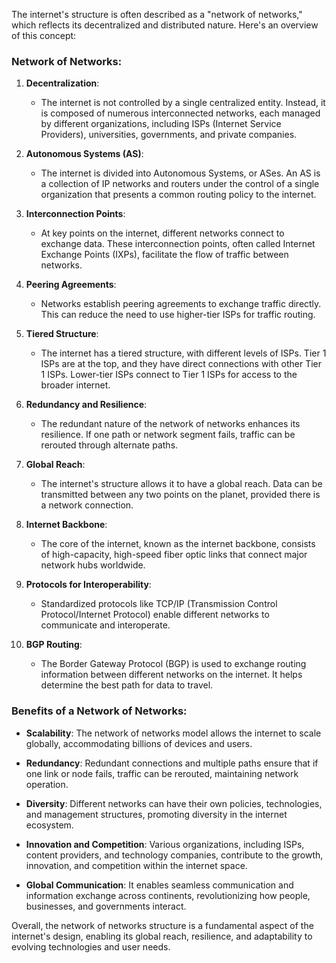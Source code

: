The internet's structure is often described as a "network of networks," which reflects its decentralized and distributed nature. Here's an overview of this concept:

### Network of Networks:

1. **Decentralization**:
   - The internet is not controlled by a single centralized entity. Instead, it is composed of numerous interconnected networks, each managed by different organizations, including ISPs (Internet Service Providers), universities, governments, and private companies.

2. **Autonomous Systems (AS)**:
   - The internet is divided into Autonomous Systems, or ASes. An AS is a collection of IP networks and routers under the control of a single organization that presents a common routing policy to the internet.

3. **Interconnection Points**:
   - At key points on the internet, different networks connect to exchange data. These interconnection points, often called Internet Exchange Points (IXPs), facilitate the flow of traffic between networks.

4. **Peering Agreements**:
   - Networks establish peering agreements to exchange traffic directly. This can reduce the need to use higher-tier ISPs for traffic routing.

5. **Tiered Structure**:
   - The internet has a tiered structure, with different levels of ISPs. Tier 1 ISPs are at the top, and they have direct connections with other Tier 1 ISPs. Lower-tier ISPs connect to Tier 1 ISPs for access to the broader internet.

6. **Redundancy and Resilience**:
   - The redundant nature of the network of networks enhances its resilience. If one path or network segment fails, traffic can be rerouted through alternate paths.

7. **Global Reach**:
   - The internet's structure allows it to have a global reach. Data can be transmitted between any two points on the planet, provided there is a network connection.

8. **Internet Backbone**:
   - The core of the internet, known as the internet backbone, consists of high-capacity, high-speed fiber optic links that connect major network hubs worldwide.

9. **Protocols for Interoperability**:
   - Standardized protocols like TCP/IP (Transmission Control Protocol/Internet Protocol) enable different networks to communicate and interoperate.

10. **BGP Routing**:
    - The Border Gateway Protocol (BGP) is used to exchange routing information between different networks on the internet. It helps determine the best path for data to travel.

### Benefits of a Network of Networks:

- **Scalability**: The network of networks model allows the internet to scale globally, accommodating billions of devices and users.

- **Redundancy**: Redundant connections and multiple paths ensure that if one link or node fails, traffic can be rerouted, maintaining network operation.

- **Diversity**: Different networks can have their own policies, technologies, and management structures, promoting diversity in the internet ecosystem.

- **Innovation and Competition**: Various organizations, including ISPs, content providers, and technology companies, contribute to the growth, innovation, and competition within the internet space.

- **Global Communication**: It enables seamless communication and information exchange across continents, revolutionizing how people, businesses, and governments interact.

Overall, the network of networks structure is a fundamental aspect of the internet's design, enabling its global reach, resilience, and adaptability to evolving technologies and user needs.
